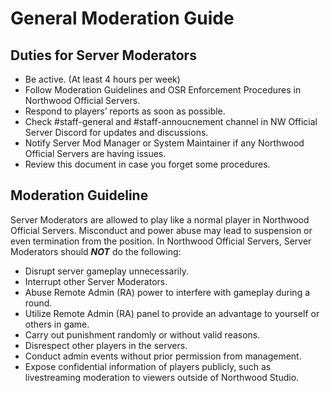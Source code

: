 # General Moderation Guide

## Duties for Server Moderators
* Be active. (At least 4 hours per week)  
* Follow Moderation Guidelines and OSR Enforcement Procedures in
Northwood Official Servers.
* Respond to players’ reports as soon as possible.
* Check #staff-general and #staff-annoucnement channel in NW Official
Server Discord for updates and discussions.
* Notify Server Mod Manager or System Maintainer if any Northwood Official
Servers are having issues.
* Review this document in case you forget some procedures.

## Moderation Guideline
Server Moderators are allowed to play like a normal player in Northwood Official Servers.
Misconduct and power abuse may lead to suspension or even termination from the position.
In Northwood Official Servers, Server Moderators should **___NOT___** do the following:
* Disrupt server gameplay unnecessarily.
* Interrupt other Server Moderators.
* Abuse Remote Admin (RA) power to interfere with gameplay during a round.
* Utilize Remote Admin (RA) panel to provide an advantage to yourself or others
in game.
* Carry out punishment randomly or without valid reasons.
* Disrespect other players in the servers.
* Conduct admin events without prior permission from management.
* Expose confidential information of players publicly, such as
livestreaming moderation to viewers outside of Northwood Studio.
